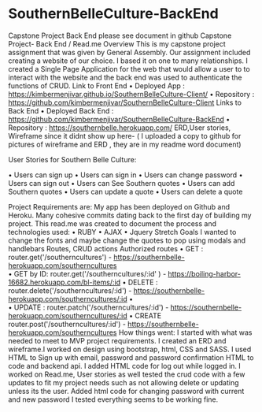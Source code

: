 # SouthernBelleCulture-BackEnd
Capstone Project Back End
please see document in github
Capstone Project- Back End / Read.me
Overview This is my capstone project assignment that was given by General Assembly. Our assignment included creating a website of our choice. I based it on one to many relationships. I created a Single Page Application for the web that would allow a user to to interact with the website and the back end was used to authenticate the functions of CRUD. 
Link to Front End
•	Deployed App : https://kimbermenjivar.github.io/SouthernBelleCulture-Client/
•	Repository : https://github.com/kimbermenjivar/SouthernBelleCulture-Client
Links to Back End
•	Deployed Back End :  https://github.com/kimbermenjivar/SouthernBelleCulture-BackEnd
•	Repository :  https://southernbelle.herokuapp.com/
ERD,User stories, Wireframe
 since it didnt show up here-
( I uploaded a copy to github for pictures of wireframe and ERD , they are in my readme word document)

User Stories for Southern Belle Culture:

•	Users can sign up
•	Users can sign in
•	Users can change password
•	Users can sign out
•	Users can See Southern quotes
•	Users can add Southern quotes
•	Users can update a quote
•	Users can delete a quote	
 


Project Requirements are:
My app has been deployed on Github and Heroku. Many cohesive commits dating back to the first day of building my project. This read.me was created to document the process and technologies used:
•	RUBY
•	AJAX 
•	Jquery
Stretch Goals 
I wanted to change the fonts and maybe change the quotes to pop using modals and handlebars
Routes, CRUD actions
Authorized routes
•	GET : router.get('/southerncultures') - https://southernbelle-herokuapp.com/southerncultures  
•	GET by ID: router.get('/southerncultures/:id' ) - https://boiling-harbor-16682.herokuapp.com/bl-items/:id
•	DELETE : router.delete('/southerncultures/:id') - https://southernbelle-herokuapp.com/southerncultures/:id
•	
•	UPDATE : router.patch('/southerncultures/:id') - https://southernbelle-herokuapp.com/southerncultures/:id
•	CREATE router.post('/southerncultures/:id') - https://southernbelle-herokuapp.com/southerncultures
How things went:
I started with what was needed to meet to MVP project requirements.  I created an ERD and wireframe.I worked on design using bootstrap, html, CSS and SASS.  I used HTML to Sign up with email, password and password confirmation HTML to code and backend api. I added HTML code for log out while logged in. I worked on Read.me, User stories as well tested the crud code with a few updates to fit my project needs such as not allowing delete or updating unless its the user. Added html code for changing password with current and new password I tested everything seems to be working fine.


